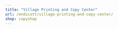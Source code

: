 ```yaml
---
title: "Village Printing and Copy Center"
url: /endicott/village-printing-and-copy-center/
shop: copyshop
---
```

